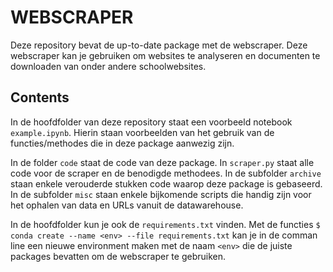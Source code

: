# WEBSCRAPER

Deze repository bevat de up-to-date package met de webscraper. Deze webscraper kan je gebruiken om websites te analyseren en documenten te downloaden van onder andere schoolwebsites.

## Contents
In de hoofdfolder van deze repository staat een voorbeeld notebook `example.ipynb`. Hierin staan voorbeelden van het gebruik van de functies/methodes die in deze package aanwezig zijn.

In de folder `code` staat de code van deze package. In `scraper.py` staat alle code voor de scraper en de benodigde methodees. In de subfolder `archive` staan enkele verouderde stukken code waarop deze package is gebaseerd. In de subfolder `misc` staan enkele bijkomende scripts die handig zijn voor het ophalen van data en URLs vanuit de datawarehouse.

In de hoofdfolder kun je ook de `requirements.txt` vinden. Met de functies `$ conda create --name <env> --file requirements.txt` kan je in de comman line een nieuwe environment maken met de naam `<env>` die de juiste packages bevatten om de webscraper te gebruiken.
